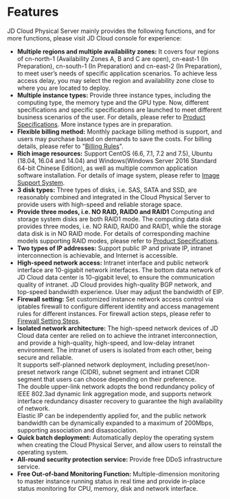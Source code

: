 # Features

JD Cloud Physical Server mainly provides the following functions, and for more functions, please visit JD Cloud console for experience:

- **Multiple regions and multiple availability zones:**
It covers four regions of cn-north-1 (Availability Zones A, B and C are open), cn-east-1 (In Preparation), cn-south-1 (In Preparation) and cn-east-2 (In Preparation), to meet user’s needs of specific application scenarios. To achieve less access delay, you may select the region and availability zone close to where you are located to deploy.
- **Multiple instance types:**
Provide three instance types, including the computing type, the memory type and the GPU type. Now, different specifications and specific specifications are launched to meet different business scenarios of the user. For details, please refer to [Product Specifications](../Introduction/Specifications.md). More instance types are in preparation.
- **Flexible billing method:**
Monthly package billing method is support, and users may purchase based on demands to save the costs. For billing details, please refer to "[Billing Rules](../Pricing/Billing-Rules.md)".
- **Rich image resources:**
Support CentOS (6.6, 7.1, 7.2 and 7.5), Ubuntu (18.04, 16.04 and 14.04) and Windows(Windows Server 2016 Standard 64-bit Chinese Edition), as well as multiple common application software installation. For details of image system, please refer to [Image Support System](../Operation-Guide/Image/Description-Image.md).
- **3 disk types:**
Three types of disks, i.e. SAS, SATA and SSD, are reasonably combined and integrated in the Cloud Physical Server to provide users with high-speed and reliable storage space.
- **Provide three modes, i.e. NO RAID, RAID0 and RAID1**
Computing and storage system disks are both RAID1 mode. The computing data disk provides three modes, i.e. NO RAID, RAID0 and RAID1, while the storage data disk is in NO RAID mode. For details of corresponding machine models supporting RAID modes, please refer to [Product Specifications](../Introduction/Specifications.md).
- **Two types of IP addresses:**
Support public IP and private IP, intranet interconnection is achievable, and Internet is accessible.
- **High-speed network access:**
Intranet interface and public network interface are 10-gigabit network interfaces. The bottom data network of JD Cloud data center is 10-gigabit level, to ensure the communication quality of intranet. JD Cloud provides high-quality BGP network, and top-speed bandwidth experience. User may adjust the bandwidth of EIP.
- **Firewall setting:**
Set customized instance network access control via iptables firewall to configure different identity and access management rules for different instances. For firewall action steps, please refer to [Firewall Setting Steps](../Operation-Guide/Network-And-Security/Steps-Network-And-Security.md).
- **Isolated network architecture:**
The high-speed network devices of JD Cloud data center are relied on to achieve the intranet interconnection, and provide a high-quality, high-speed, and low-delay intranet environment. The intranet of users is isolated from each other, being secure and reliable.</br>
It supports self-planned network deployment, including preset/non-preset network range (CIDR), subnet segment and intranet CIDR segment that users can choose depending on their preference.</br>
The double upper-link network adopts the bond redundancy policy of IEEE 802.3ad dynamic link aggregation mode, and supports network interface redundancy disaster recovery to guarantee the high availability of network.</br>
Elastic IP can be independently applied for, and the public network bandwidth can be dynamically expanded to a maximum of 200Mbps, supporting association and disassociation.</br>
- **Quick batch deployment:**
Automatically deploy the operating system when creating the Cloud Physical Server, and allow users to reinstall the operating system.
- **All-round security protection service:**
Provide free DDoS infrastructure service.
- **Free Out-of-band Monitoring Function:**
Multiple-dimension monitoring to master instance running status in real time and provide in-place status monitoring for CPU, memory, disk and network interface.


